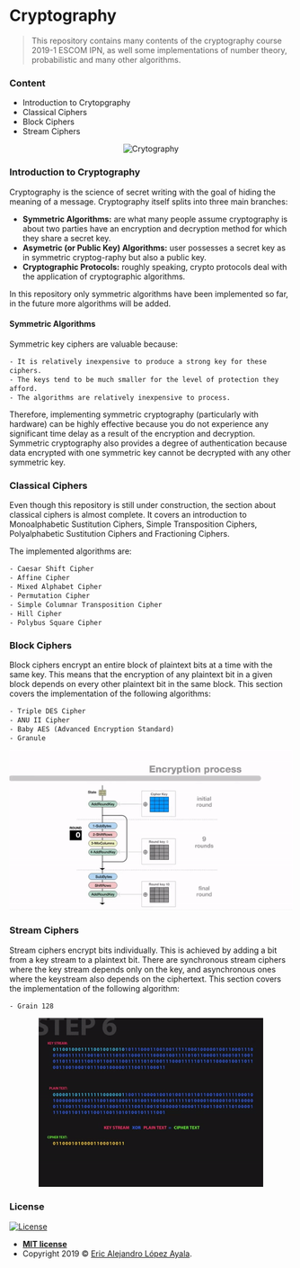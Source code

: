 # Cryptography
> This repository contains many contents of the cryptography course 2019-1 ESCOM IPN, as well some implementations of number theory, probabilistic and many other algorithms.

### Content

- Introduction to Crytopgraphy
- Classical Ciphers
- Block Ciphers
- Stream Ciphers

<p align="center">
  <img src="https://thumbs.gfycat.com/ViciousEnchantedHairstreak-size_restricted.gif" alt="Crytography"/>
</p>

### Introduction to Cryptography
Cryptography is the science of secret writing with the goal of hiding the meaning of a message. Cryptography itself splits into three main branches:

- **Symmetric Algorithms:** are what many people assume cryptography is about two parties have an encryption and decryption method for which they share a secret key.
- **Asymetric (or Public Key) Algorithms:** user possesses a secret key as in symmetric cryptog-raphy but also a public key.
- **Cryptographic Protocols:** roughly speaking, crypto protocols deal with the application  of  cryptographic  algorithms.

In this repository only symmetric algorithms have been implemented so far, in the future more algorithms will be added.

#### Symmetric Algorithms
Symmetric key ciphers are valuable because:

    - It is relatively inexpensive to produce a strong key for these ciphers.
    - The keys tend to be much smaller for the level of protection they afford.
    - The algorithms are relatively inexpensive to process.

Therefore, implementing symmetric cryptography (particularly with hardware) can be highly effective because you do not experience any significant time delay as a result of the encryption and decryption. Symmetric cryptography also provides a degree of authentication because data encrypted with one symmetric key cannot be decrypted with any other symmetric key.

### Classical Ciphers

Even though this repository is still under construction, the section about classical ciphers is almost complete. It covers an introduction to Monoalphabetic Sustitution Ciphers, Simple Transposition Ciphers, Polyalphabetic Sustitution Ciphers and Fractioning Ciphers.

The implemented algorithms are:

    - Caesar Shift Cipher
    - Affine Cipher
    - Mixed Alphabet Cipher
    - Permutation Cipher
    - Simple Columnar Transposition Cipher
    - Hill Cipher
    - Polybus Square Cipher
    
### Block Ciphers
Block ciphers encrypt an entire block of plaintext bits at a time with the same key. This means that the encryption of any plaintext bit in a given block depends on every other plaintext bit in the same block. This section covers the implementation of the following algorithms:
    
    - Triple DES Cipher
    - ANU II Cipher
    - Baby AES (Advanced Encryption Standard)
    - Granule
   
   <p align="center">
      <img src="https://raw.githubusercontent.com/PitCoder/Cryptography/master/Img/aes.gif" alt="AES"/>
   </p>

### Stream Ciphers
Stream ciphers encrypt bits individually. This is achieved by adding a bit from a key  stream to  a  plaintext  bit.  There  are  synchronous  stream  ciphers  where the key stream depends only on the key, and asynchronous ones where the keystream also depends on the ciphertext. This section covers the implementation of the following algorithm:

    - Grain 128
    
   
   <p align="center">
      <img src="https://raw.githubusercontent.com/PitCoder/Cryptography/master/Img/cipher.gif" alt="Stream Cipher"/>
   </p>
    

### License

[![License](http://img.shields.io/:license-mit-blue.svg?style=flat-square)](http://badges.mit-license.org)

- **[MIT license](http://opensource.org/licenses/mit-license.php)**
- Copyright 2019 © <a href="https://github.com/PitCoder" target="_blank">Eric Alejandro López Ayala</a>.
